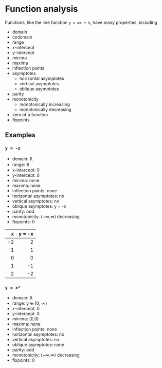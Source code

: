 # Function analysis

Functions, like the line function `y = mx + b`, have many properties, including
- domain
- codomain
- range
- x-intercept
- y-intercept
- minima
- maxima
- inflection points
- asymptotes
  - horizontal asymptotes
  - vertical asymptotes
  - oblique asymptotes
- parity
- monotonicity
  - monotonically increasing
  - monotonically decreasing
- zero of a function
- fixpoints


## Examples

### `y = -x`
- domain: ℝ
- range: ℝ
- x-intercept: 0
- y-intercept: 0
- minima: none
- maxima: none
- inflection points: none
- horizontal asymptotes: no
- vertical asymptotes: no
- oblique asymptotes: y = -x
- parity: odd
- monotonicity: (−∞,∞) decreasing
- fixpoints: 0


x  | y = -x
--:|--------:
-2 |  2
-1 |  1
 0 |  0
 1 | -1
 2 | -2

### `y = x²`
- domain: ℝ
- range: y ∈ [0, ∞)
- x-intercept: 0
- y-intercept: 0
- minima: (0,0)
- maxima: none
- inflection points: none
- horizontal asymptotes: no
- vertical asymptotes: no
- oblique asymptotes: none
- parity: odd
- monotonicity: (−∞,∞) decreasing
- fixpoints: 0
